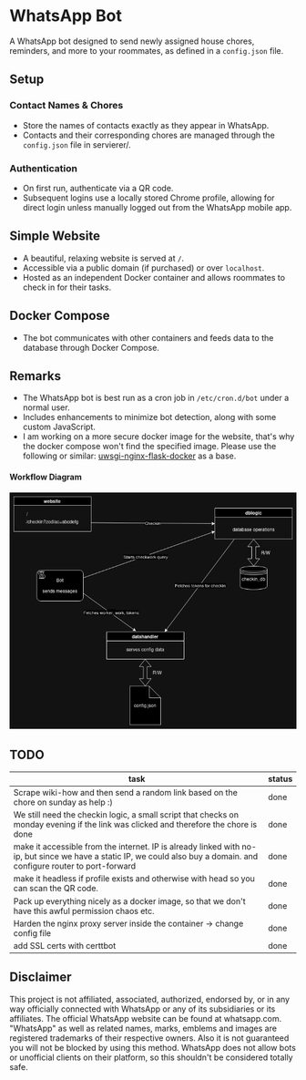 # **WhatsApp Bot**

A WhatsApp bot designed to send newly assigned house chores, reminders, and more to your roommates, as defined in a `config.json` file.

## **Setup**

### **Contact Names & Chores**
- Store the names of contacts exactly as they appear in WhatsApp.
- Contacts and their corresponding chores are managed through the `config.json` file in servierer/.

### **Authentication**
- On first run, authenticate via a QR code.
- Subsequent logins use a locally stored Chrome profile, allowing for direct login unless manually logged out from the WhatsApp mobile app.

## **Simple Website**
- A beautiful, relaxing website is served at `/`.
- Accessible via a public domain (if purchased) or over `localhost`.
- Hosted as an independent Docker container and allows roommates to check in for their tasks.

## **Docker Compose**
- The bot communicates with other containers and feeds data to the database through Docker Compose.

## **Remarks**
- The WhatsApp bot is best run as a cron job in `/etc/cron.d/bot` under a normal user.
- Includes enhancements to minimize bot detection, along with some custom JavaScript.
- I am working on a more secure docker image for the website, that's why the docker compose won't find the specified image. Please use the following or similar: [uwsgi-nginx-flask-docker](https://github.com/tiangolo/uwsgi-nginx-flask-docker) as a base.


#### Workflow Diagram
![image info](./cafanoble-duties.png)


## TODO

| task                                                                                                                                                                   | status |
|------------------------------------------------------------------------------------------------------------------------------------------------------------------------|--------|
| Scrape wiki-how and then send a random link based on the chore on sunday as help :)                                                                                    | done   |
| We still need the checkin logic, a small script that checks on monday evening if the link was clicked and therefore the chore is done                                  | done   |
| make it accessible from the internet. IP is already linked with no-ip, but since we have a static IP, we could also buy a domain. and configure router to port-forward | done   |
| make it headless if profile exists and otherwise with head so you can scan the QR code.                                                                                | done   |
| Pack up everything nicely as a docker image, so that we don't have this awful permission chaos etc.                                                                    | done   |
| Harden the nginx proxy server inside the container -> change config file                                                                                               | done   |
| add SSL certs with certtbot                                                                                                                                            | done   |           
## Disclaimer
This project is not affiliated, associated, authorized, endorsed by, or in any way officially connected with WhatsApp or any of its subsidiaries or its affiliates. The official WhatsApp website can be found at whatsapp.com. "WhatsApp" as well as related names, marks, emblems and images are registered trademarks of their respective owners. Also it is not guaranteed you will not be blocked by using this method. WhatsApp does not allow bots or unofficial clients on their platform, so this shouldn't be considered totally safe.
